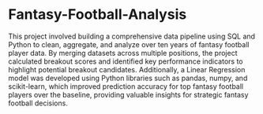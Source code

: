 # Fantasy-Football-Analysis
This project involved building a comprehensive data pipeline using SQL and Python to clean, aggregate, and analyze over ten years of fantasy football player data. By merging datasets across multiple positions, the project calculated breakout scores and identified key performance indicators to highlight potential breakout candidates. Additionally, a Linear Regression model was developed using Python libraries such as pandas, numpy, and scikit-learn, which improved prediction accuracy for top fantasy football players over the baseline, providing valuable insights for strategic fantasy football decisions.
